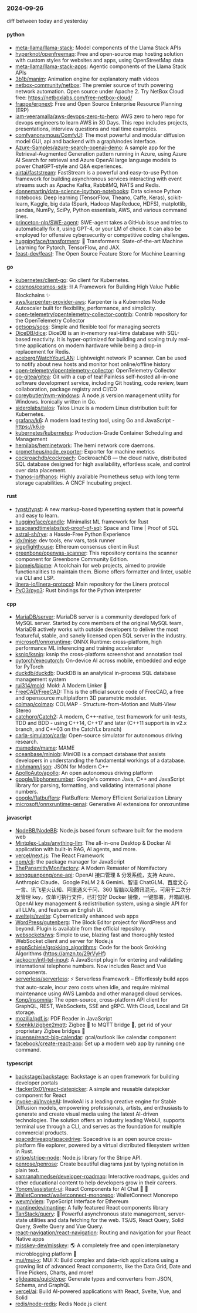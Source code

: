 ### 2024-09-26
diff between today and yesterday

#### python
* [meta-llama/llama-stack](https://github.com/meta-llama/llama-stack): Model components of the Llama Stack APIs
* [hyperknot/openfreemap](https://github.com/hyperknot/openfreemap): Free and open-source map hosting solution with custom styles for websites and apps, using OpenStreetMap data
* [meta-llama/llama-stack-apps](https://github.com/meta-llama/llama-stack-apps): Agentic components of the Llama Stack APIs
* [3b1b/manim](https://github.com/3b1b/manim): Animation engine for explanatory math videos
* [netbox-community/netbox](https://github.com/netbox-community/netbox): The premier source of truth powering network automation. Open source under Apache 2. Try NetBox Cloud free: https://netboxlabs.com/free-netbox-cloud/
* [frappe/erpnext](https://github.com/frappe/erpnext): Free and Open Source Enterprise Resource Planning (ERP)
* [iam-veeramalla/aws-devops-zero-to-hero](https://github.com/iam-veeramalla/aws-devops-zero-to-hero): AWS zero to hero repo for devops engineers to learn AWS in 30 Days. This repo includes projects, presentations, interview questions and real time examples.
* [comfyanonymous/ComfyUI](https://github.com/comfyanonymous/ComfyUI): The most powerful and modular diffusion model GUI, api and backend with a graph/nodes interface.
* [Azure-Samples/azure-search-openai-demo](https://github.com/Azure-Samples/azure-search-openai-demo): A sample app for the Retrieval-Augmented Generation pattern running in Azure, using Azure AI Search for retrieval and Azure OpenAI large language models to power ChatGPT-style and Q&A experiences.
* [airtai/faststream](https://github.com/airtai/faststream): FastStream is a powerful and easy-to-use Python framework for building asynchronous services interacting with event streams such as Apache Kafka, RabbitMQ, NATS and Redis.
* [donnemartin/data-science-ipython-notebooks](https://github.com/donnemartin/data-science-ipython-notebooks): Data science Python notebooks: Deep learning (TensorFlow, Theano, Caffe, Keras), scikit-learn, Kaggle, big data (Spark, Hadoop MapReduce, HDFS), matplotlib, pandas, NumPy, SciPy, Python essentials, AWS, and various command lines.
* [princeton-nlp/SWE-agent](https://github.com/princeton-nlp/SWE-agent): SWE-agent takes a GitHub issue and tries to automatically fix it, using GPT-4, or your LM of choice. It can also be employed for offensive cybersecurity or competitive coding challenges.
* [huggingface/transformers](https://github.com/huggingface/transformers): 🤗 Transformers: State-of-the-art Machine Learning for Pytorch, TensorFlow, and JAX.
* [feast-dev/feast](https://github.com/feast-dev/feast): The Open Source Feature Store for Machine Learning

#### go
* [kubernetes/client-go](https://github.com/kubernetes/client-go): Go client for Kubernetes.
* [cosmos/cosmos-sdk](https://github.com/cosmos/cosmos-sdk): ⛓️ A Framework for Building High Value Public Blockchains ✨
* [aws/karpenter-provider-aws](https://github.com/aws/karpenter-provider-aws): Karpenter is a Kubernetes Node Autoscaler built for flexibility, performance, and simplicity.
* [open-telemetry/opentelemetry-collector-contrib](https://github.com/open-telemetry/opentelemetry-collector-contrib): Contrib repository for the OpenTelemetry Collector
* [getsops/sops](https://github.com/getsops/sops): Simple and flexible tool for managing secrets
* [DiceDB/dice](https://github.com/DiceDB/dice): DiceDB is an in-memory real-time database with SQL-based reactivity. It is hyper-optimized for building and scaling truly real-time applications on modern hardware while being a drop-in replacement for Redis.
* [aceberg/WatchYourLAN](https://github.com/aceberg/WatchYourLAN): Lightweight network IP scanner. Can be used to notify about new hosts and monitor host online/offline history
* [open-telemetry/opentelemetry-collector](https://github.com/open-telemetry/opentelemetry-collector): OpenTelemetry Collector
* [go-gitea/gitea](https://github.com/go-gitea/gitea): Git with a cup of tea! Painless self-hosted all-in-one software development service, including Git hosting, code review, team collaboration, package registry and CI/CD
* [coreybutler/nvm-windows](https://github.com/coreybutler/nvm-windows): A node.js version management utility for Windows. Ironically written in Go.
* [siderolabs/talos](https://github.com/siderolabs/talos): Talos Linux is a modern Linux distribution built for Kubernetes.
* [grafana/k6](https://github.com/grafana/k6): A modern load testing tool, using Go and JavaScript - https://k6.io
* [kubernetes/kubernetes](https://github.com/kubernetes/kubernetes): Production-Grade Container Scheduling and Management
* [hemilabs/heminetwork](https://github.com/hemilabs/heminetwork): The hemi network core daemons.
* [prometheus/node_exporter](https://github.com/prometheus/node_exporter): Exporter for machine metrics
* [cockroachdb/cockroach](https://github.com/cockroachdb/cockroach): CockroachDB — the cloud native, distributed SQL database designed for high availability, effortless scale, and control over data placement.
* [thanos-io/thanos](https://github.com/thanos-io/thanos): Highly available Prometheus setup with long term storage capabilities. A CNCF Incubating project.

#### rust
* [typst/typst](https://github.com/typst/typst): A new markup-based typesetting system that is powerful and easy to learn.
* [huggingface/candle](https://github.com/huggingface/candle): Minimalist ML framework for Rust
* [spaceandtimelabs/sxt-proof-of-sql](https://github.com/spaceandtimelabs/sxt-proof-of-sql): Space and Time | Proof of SQL
* [astral-sh/rye](https://github.com/astral-sh/rye): a Hassle-Free Python Experience
* [jdx/mise](https://github.com/jdx/mise): dev tools, env vars, task runner
* [sigp/lighthouse](https://github.com/sigp/lighthouse): Ethereum consensus client in Rust
* [greenbone/openvas-scanner](https://github.com/greenbone/openvas-scanner): This repository contains the scanner component for Greenbone Community Edition.
* [biomejs/biome](https://github.com/biomejs/biome): A toolchain for web projects, aimed to provide functionalities to maintain them. Biome offers formatter and linter, usable via CLI and LSP.
* [linera-io/linera-protocol](https://github.com/linera-io/linera-protocol): Main repository for the Linera protocol
* [PyO3/pyo3](https://github.com/PyO3/pyo3): Rust bindings for the Python interpreter

#### cpp
* [MariaDB/server](https://github.com/MariaDB/server): MariaDB server is a community developed fork of MySQL server. Started by core members of the original MySQL team, MariaDB actively works with outside developers to deliver the most featureful, stable, and sanely licensed open SQL server in the industry.
* [microsoft/onnxruntime](https://github.com/microsoft/onnxruntime): ONNX Runtime: cross-platform, high performance ML inferencing and training accelerator
* [ksnip/ksnip](https://github.com/ksnip/ksnip): ksnip the cross-platform screenshot and annotation tool
* [pytorch/executorch](https://github.com/pytorch/executorch): On-device AI across mobile, embedded and edge for PyTorch
* [duckdb/duckdb](https://github.com/duckdb/duckdb): DuckDB is an analytical in-process SQL database management system
* [rui314/mold](https://github.com/rui314/mold): Mold: A Modern Linker 🦠
* [FreeCAD/FreeCAD](https://github.com/FreeCAD/FreeCAD): This is the official source code of FreeCAD, a free and opensource multiplatform 3D parametric modeler.
* [colmap/colmap](https://github.com/colmap/colmap): COLMAP - Structure-from-Motion and Multi-View Stereo
* [catchorg/Catch2](https://github.com/catchorg/Catch2): A modern, C++-native, test framework for unit-tests, TDD and BDD - using C++14, C++17 and later (C++11 support is in v2.x branch, and C++03 on the Catch1.x branch)
* [carla-simulator/carla](https://github.com/carla-simulator/carla): Open-source simulator for autonomous driving research.
* [mamedev/mame](https://github.com/mamedev/mame): MAME
* [oceanbase/miniob](https://github.com/oceanbase/miniob): MiniOB is a compact database that assists developers in understanding the fundamental workings of a database.
* [nlohmann/json](https://github.com/nlohmann/json): JSON for Modern C++
* [ApolloAuto/apollo](https://github.com/ApolloAuto/apollo): An open autonomous driving platform
* [google/libphonenumber](https://github.com/google/libphonenumber): Google's common Java, C++ and JavaScript library for parsing, formatting, and validating international phone numbers.
* [google/flatbuffers](https://github.com/google/flatbuffers): FlatBuffers: Memory Efficient Serialization Library
* [microsoft/onnxruntime-genai](https://github.com/microsoft/onnxruntime-genai): Generative AI extensions for onnxruntime

#### javascript
* [NodeBB/NodeBB](https://github.com/NodeBB/NodeBB): Node.js based forum software built for the modern web
* [Mintplex-Labs/anything-llm](https://github.com/Mintplex-Labs/anything-llm): The all-in-one Desktop & Docker AI application with built-in RAG, AI agents, and more.
* [vercel/next.js](https://github.com/vercel/next.js): The React Framework
* [npm/cli](https://github.com/npm/cli): the package manager for JavaScript
* [ThePansmith/Monifactory](https://github.com/ThePansmith/Monifactory): A Modern Remaster of Nomifactory
* [songquanpeng/one-api](https://github.com/songquanpeng/one-api): OpenAI 接口管理 & 分发系统，支持 Azure、Anthropic Claude、Google PaLM 2 & Gemini、智谱 ChatGLM、百度文心一言、讯飞星火认知、阿里通义千问、360 智脑以及腾讯混元，可用于二次分发管理 key，仅单可执行文件，已打包好 Docker 镜像，一键部署，开箱即用. OpenAI key management & redistribution system, using a single API for all LLMs, and features an English UI.
* [sveltejs/svelte](https://github.com/sveltejs/svelte): Cybernetically enhanced web apps
* [WordPress/gutenberg](https://github.com/WordPress/gutenberg): The Block Editor project for WordPress and beyond. Plugin is available from the official repository.
* [websockets/ws](https://github.com/websockets/ws): Simple to use, blazing fast and thoroughly tested WebSocket client and server for Node.js
* [egonSchiele/grokking_algorithms](https://github.com/egonSchiele/grokking_algorithms): Code for the book Grokking Algorithms (https://amzn.to/29rVyHf)
* [jackocnr/intl-tel-input](https://github.com/jackocnr/intl-tel-input): A JavaScript plugin for entering and validating international telephone numbers. Now includes React and Vue components.
* [serverless/serverless](https://github.com/serverless/serverless): ⚡ Serverless Framework – Effortlessly build apps that auto-scale, incur zero costs when idle, and require minimal maintenance using AWS Lambda and other managed cloud services.
* [Kong/insomnia](https://github.com/Kong/insomnia): The open-source, cross-platform API client for GraphQL, REST, WebSockets, SSE and gRPC. With Cloud, Local and Git storage.
* [mozilla/pdf.js](https://github.com/mozilla/pdf.js): PDF Reader in JavaScript
* [Koenkk/zigbee2mqtt](https://github.com/Koenkk/zigbee2mqtt): Zigbee 🐝 to MQTT bridge 🌉, get rid of your proprietary Zigbee bridges 🔨
* [jquense/react-big-calendar](https://github.com/jquense/react-big-calendar): gcal/outlook like calendar component
* [facebook/create-react-app](https://github.com/facebook/create-react-app): Set up a modern web app by running one command.

#### typescript
* [backstage/backstage](https://github.com/backstage/backstage): Backstage is an open framework for building developer portals
* [Hacker0x01/react-datepicker](https://github.com/Hacker0x01/react-datepicker): A simple and reusable datepicker component for React
* [invoke-ai/InvokeAI](https://github.com/invoke-ai/InvokeAI): InvokeAI is a leading creative engine for Stable Diffusion models, empowering professionals, artists, and enthusiasts to generate and create visual media using the latest AI-driven technologies. The solution offers an industry leading WebUI, supports terminal use through a CLI, and serves as the foundation for multiple commercial products.
* [spacedriveapp/spacedrive](https://github.com/spacedriveapp/spacedrive): Spacedrive is an open source cross-platform file explorer, powered by a virtual distributed filesystem written in Rust.
* [stripe/stripe-node](https://github.com/stripe/stripe-node): Node.js library for the Stripe API.
* [penrose/penrose](https://github.com/penrose/penrose): Create beautiful diagrams just by typing notation in plain text.
* [kamranahmedse/developer-roadmap](https://github.com/kamranahmedse/developer-roadmap): Interactive roadmaps, guides and other educational content to help developers grow in their careers.
* [Yonom/assistant-ui](https://github.com/Yonom/assistant-ui): React Components for AI Chat 💬 🚀
* [WalletConnect/walletconnect-monorepo](https://github.com/WalletConnect/walletconnect-monorepo): WalletConnect Monorepo
* [wevm/viem](https://github.com/wevm/viem): TypeScript Interface for Ethereum
* [mantinedev/mantine](https://github.com/mantinedev/mantine): A fully featured React components library
* [TanStack/query](https://github.com/TanStack/query): 🤖 Powerful asynchronous state management, server-state utilities and data fetching for the web. TS/JS, React Query, Solid Query, Svelte Query and Vue Query.
* [react-navigation/react-navigation](https://github.com/react-navigation/react-navigation): Routing and navigation for your React Native apps
* [misskey-dev/misskey](https://github.com/misskey-dev/misskey): 🌎 A completely free and open interplanetary microblogging platform 🚀
* [mui/mui-x](https://github.com/mui/mui-x): MUI X: Build complex and data-rich applications using a growing list of advanced React components, like the Data Grid, Date and Time Pickers, Charts, and more!
* [glideapps/quicktype](https://github.com/glideapps/quicktype): Generate types and converters from JSON, Schema, and GraphQL
* [vercel/ai](https://github.com/vercel/ai): Build AI-powered applications with React, Svelte, Vue, and Solid
* [redis/node-redis](https://github.com/redis/node-redis): Redis Node.js client
